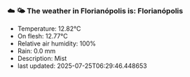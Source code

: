 ### ☁️ 🌤️  The weather in Florianópolis is: Florianópolis

- Temperature: 12.82°C
- On flesh: 12.77°C
- Relative air humidity: 100%
- Rain: 0.0 mm
- Description: Mist
- last updated: 2025-07-25T06:29:46.448653
